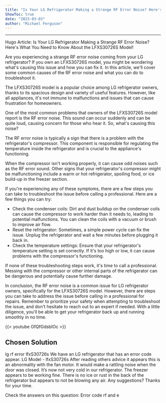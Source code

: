 ```yaml
---
title: "Is Your LG Refrigerator Making a Strange RF Error Noise? Here's What You Need to Know About the LFXS30726S Model!"
ShowToc: true 
date: "2023-03-03"
author: "Michael Ferguson"
---
```

*****
Hugo Article: Is Your LG Refrigerator Making a Strange RF Error Noise? Here's What You Need to Know About the LFXS30726S Model!

Are you experiencing a strange RF error noise coming from your LG refrigerator? If you own an LFXS30726S model, you might be wondering what's causing this issue and how you can fix it. In this article, we'll cover some common causes of the RF error noise and what you can do to troubleshoot it.

The LFXS30726S model is a popular choice among LG refrigerator owners, thanks to its spacious design and variety of useful features. However, like all appliances, it's not immune to malfunctions and issues that can cause frustration for homeowners.

One of the most common problems that owners of the LFXS30726S model report is the RF error noise. This sound can occur suddenly and can be quite loud, causing concern for those who hear it. So, what's causing this noise?

The RF error noise is typically a sign that there is a problem with the refrigerator's compressor. This component is responsible for regulating the temperature inside the refrigerator and is crucial to the appliance's functioning.

When the compressor isn't working properly, it can cause odd noises such as the RF error sound. Other signs that your refrigerator's compressor might be malfunctioning include a warm or hot refrigerator, spoiling food, or ice build-up in the freezer section.

If you're experiencing any of these symptoms, there are a few steps you can take to troubleshoot the issue before calling a professional. Here are a few things you can try:

- Check the condenser coils: Dirt and dust buildup on the condenser coils can cause the compressor to work harder than it needs to, leading to potential malfunctions. You can clean the coils with a vacuum or brush to improve air flow.
- Reset the refrigerator: Sometimes, a simple power cycle can fix the issue. Unplug the refrigerator and wait a few minutes before plugging it back in.
- Check the temperature settings: Ensure that your refrigerator's temperature setting is set correctly. If it's too high or low, it can cause problems with the compressor's functioning.

If none of these troubleshooting steps work, it's time to call a professional. Messing with the compressor or other internal parts of the refrigerator can be dangerous and potentially cause further damage.

In conclusion, the RF error noise is a common issue for LG refrigerator owners, specifically for the LFXS30726S model. However, there are steps you can take to address the issue before calling in a professional for repairs. Remember to prioritize your safety when attempting to troubleshoot the issue, and don't hesitate to reach out to an expert if needed. With a little diligence, you'll be able to get your refrigerator back up and running smoothly in no time.

{{< youtube GfQfGdsbIOc >}} 



## Chosen Solution
 lg rf error lfxS30726s
We have an LG refrigerator that has an error code appear.   LG Model - lfxS30726s
After reading others advice it appears this is an abnormality with the fan motor.   It would make a rattling noise when the door was closed.    It’s now not very cold in our refrigerator.    The freezer appears to be working fine.
There is no ice or rust in the back of the refrigerator but appears to not be blowing any air.
Any suggestions?
Thanks for your time.

 Check the answers on this question:
Error code rf and e




